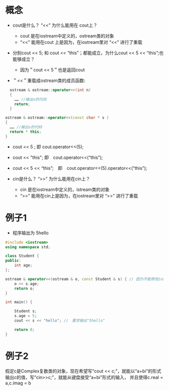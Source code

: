 # 概念
* cout是什么？ “<<” 为什么能用在 cout上？
  * cout 是在iostream中定义的，ostream类的对象
  * “<<” 能用在cout 上是因为，在iostream里对 “<<” 进行了重载
 
* 分别cout << 5; 和 cout << “this”；都能成立，为什么cout << 5 << “this”;也能够成立？
  * 因为＂cout << 5＂也是返回cout

* ＂<<＂重载成ostream类的成员函数:
```c++
  ostream & ostream::operator<<(int n)
  {
    …… //输出n的代码
    return;
  }
  ```
  ```c++
  ostream & ostream::operator<<(const char * s )
  {
    …… //输出s的代码
    return * this;
  }
  ```
   * cout << 5 ; 即 cout.operator<<(5);
   * cout << "this"; 即　cout.operator<<(“this”);
   * cout << 5 << “this”;　即　cout.operator<<(5).operator<<(“this”);
  
* cin是什么？ “>>” 为什么能用在cin上？
  * cin 是在iostream中定义的，istream类的对象
  * “>>” 能用在cin上是因为，在iostream里对 “>>” 进行了重载
  
# 例子1
* 程序输出为 5hello
 
```c++
#include <iostream>
using namespace std;

class Student {
public:
    int age;
};

ostream & operator<<(ostream & o, const Student & s) { // 因为不能修改iostream类, 所以只能全局函数重载<<
    o << s.age;
    return o;
}

int main() {

    Student s;
    s.age = 5;
    cout << s << "hello"; //　要求输出"5hello"

    return 0;
}
```

# 例子2
假定c是Complex复数类的对象，现在希望写“cout << c;”，就能以“a+bi”的形式输出c的值，写“cin>>c;”，就能从键盘接受“a+bi”形式的输入，
并且使得c.real = a,c.imag = b
```c++

```
